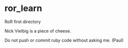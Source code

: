 ror_learn
=========

RoR first directory

Nick Vielbig is a piece of cheese.

Do not push or commit ruby code without asking me. (Paul)